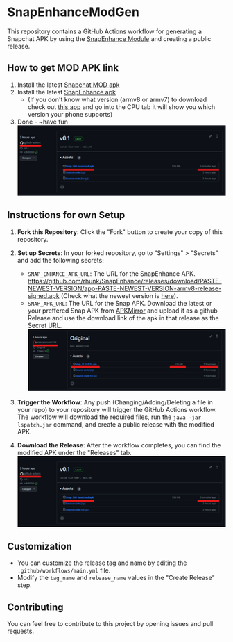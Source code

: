# SnapEnhanceModGen

This repository contains a GitHub Actions workflow for generating a Snapchat APK by using the [SnapEnhance Module](https://github.com/rhunk/SnapEnhance) and creating a public release.

## How to get MOD APK link
1. Install the latest [Snapchat MOD apk](https://github.com/hamzaharoon1314/SnapEnhanceModGen/releases)
2. Install the latest [SnapEnhance apk](https://github.com/rhunk/SnapEnhance/releases/latest)
   - (If you don't know what version (armv8 or armv7) to download check out [this app](https://play.google.com/store/apps/details?id=com.abs.cpu_z_advance&hl=de&gl=US) and go into the CPU tab it will show you which version your phone supports)
4. Done - ~have fun
![MOD APK Image](REDME_IMG/modapk.png)   

## Instructions for own Setup

1. **Fork this Repository**: Click the "Fork" button to create your copy of this repository.

2. **Set up Secrets**: In your forked repository, go to "Settings" > "Secrets" and add the following secrets:

   - `SNAP_ENHANCE_APK_URL`: The URL for the SnapEnhance APK. https://github.com/rhunk/SnapEnhance/releases/download/PASTE-NEWEST-VERSION/app-PASTE-NEWEST-VERSION-armv8-release-signed.apk (Check what the newest version is [here](https://github.com/rhunk/SnapEnhance/releases/latest)).
   - `SNAP_APK_URL`: The URL for the Snap APK. Download the latest or your preffered Snap APK from [APKMirror](https://www.apkmirror.com/apk/snap-inc/snapchat/) and upload it as a github Release and use the download link of the apk in that release as the Secret URL.
     ![SNAP APK Image](REDME_IMG/snapapk.png)  

3. **Trigger the Workflow**: Any push (Changing/Adding/Deleting a file in your repo) to your repository will trigger the GitHub Actions workflow. The workflow will download the required files, run the `java -jar lspatch.jar` command, and create a public release with the modified APK.

4. **Download the Release**: After the workflow completes, you can find the modified APK under the "Releases" tab.
![MOD APK Image](REDME_IMG/modapk.png) 
## Customization

- You can customize the release tag and name by editing the `.github/workflows/main.yml` file.
- Modify the `tag_name` and `release_name` values in the "Create Release" step.

## Contributing

You can feel free to contribute to this project by opening issues and pull requests.

